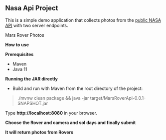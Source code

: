 ## Nasa Api Project

This is a simple demo application that collects photos from the [public NASA API](https://api.nasa.gov/) with two server endpoints.

Mars Rover Photos

**How to use**

**Prerequisites**

- Maven
- Java 11

**Running the JAR directly**
- Build and run with Maven from the root directory of the project: 
>
> ./mvnw clean package && java -jar target/MarsRoverApi-0.0.1-SNAPSHOT.jar
>

Type **http://localhost:8080** in your browser.

**Choose the Rover and camera and sol days and finally submit**

**It will return photos from Rovers**
